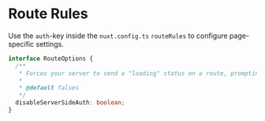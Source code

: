 # Route Rules

Use the `auth`-key inside the `nuxt.config.ts` `routeRules` to configure page-specific settings.

```ts
interface RouteOptions {
  /**
   * Forces your server to send a "loading" status on a route, prompting the client to fetch on the client. If a specific page has caching, this prevents the server from caching someone's authentication status.
   *
   * @default falses
   */
  disableServerSideAuth: boolean;
}
```

